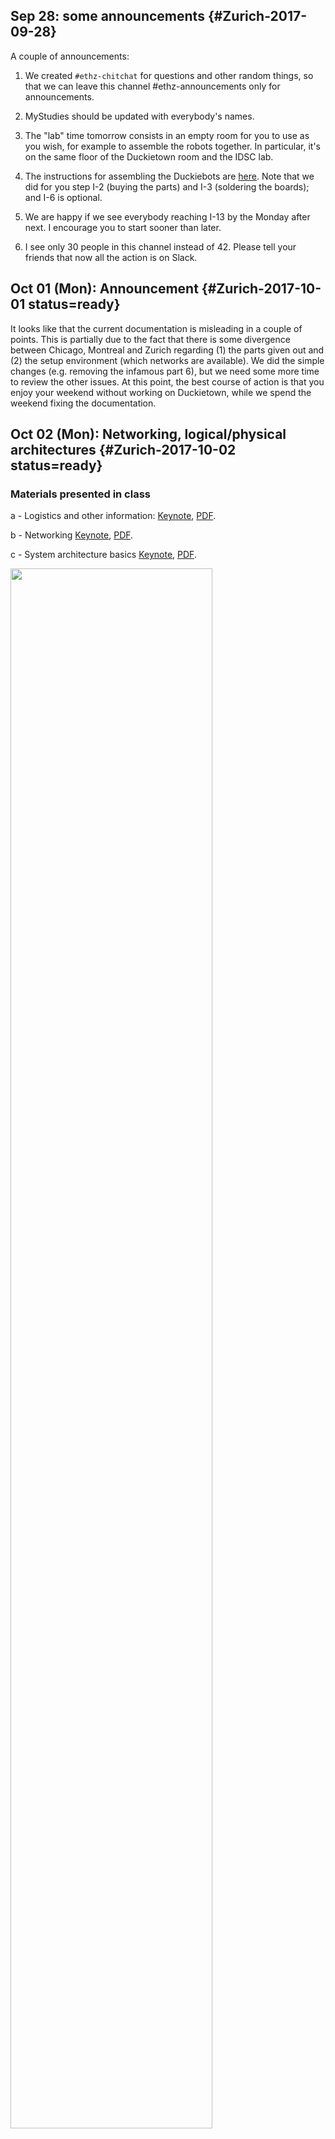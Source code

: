 
## Sep 28: some announcements {#Zurich-2017-09-28}

A couple of announcements:

1. We created `#ethz-chitchat` for questions and other random things, so that we can leave this channel #ethz-announcements only for announcements.

2. MyStudies should be updated with everybody's names.

3. The "lab" time tomorrow consists in an empty room for you to use as you wish, for example to assemble the robots together. In particular, it's on the same floor of the Duckietown room and the IDSC lab.

4. The instructions for assembling the Duckiebots are [here](#building-duckiebot-c0). Note that we did for you step I-2 (buying the parts) and I-3 (soldering the boards); and I-6 is optional.

5. We are happy if we see everybody reaching I-13 by the Monday after next. I encourage you to start sooner than later.

6. I see only 30 people in this channel instead of 42. Please tell your friends that now all the action is on Slack.


## Oct 01 (Mon): Announcement {#Zurich-2017-10-01 status=ready}

It looks like that the current documentation is misleading in a couple of points.  This is partially due to the fact that there is some divergence between Chicago, Montreal and Zurich regarding (1) the parts given out and (2) the setup environment (which networks are available). We did the simple changes (e.g. removing the infamous part 6), but we need some more time to review the other issues. At this point, the best course of action is that you enjoy your weekend without working on Duckietown, while we spend the weekend fixing the documentation.


## Oct 02 (Mon): Networking, logical/physical architectures {#Zurich-2017-10-02 status=ready}


### Materials presented in class

a - Logistics and other information:
<a href="https://github.com/duckietown/lectures/raw/master/2_given/2017-10-02-ETHZ-a-logistics.key">Keynote</a>,
<a href="https://github.com/duckietown/lectures/raw/master/2_given/2017-10-02-ETHZ-a-logistics.pdf">PDF</a>.


b - Networking
<a href="https://github.com/duckietown/lectures/raw/master/2_given/2017-10-02-ETHZ-b-networking.key">Keynote</a>,
<a href="https://github.com/duckietown/lectures/raw/master/2_given/2017-10-02-ETHZ-b-networking.pdf">PDF</a>.

c - System architecture basics
<a href="https://github.com/duckietown/lectures/raw/master/2_given/2017-10-02-ETHZ-c-system_architecture_basics.key">Keynote</a>,
<a href="https://github.com/duckietown/lectures/raw/master/2_given/2017-10-02-ETHZ-c-system_architecture_basics.pdf">PDF</a>.


<div figure-id="fig:duckietown-weekly-2017-10-02">
    <img src="duckietown-weekly-2017-10-02.jpg" style='width: 80%'/>
</div>


### Feedback form

Please help us making the experience better by [providing feedback (can be anonymous)](https://tinyurl.com/y77pbv7n)


## Oct 04 (Wed): Modeling {#Zurich-2017-10-04 status=ready}

### Materials presented in class

- Modeling of a differential drive vehicle:
<a href="https://github.com/duckietown/lectures/raw/master/2_given/2017-10-04-ETHZ-modeling.pptx">PowerPoint presentation</a>,
<a href="https://github.com/duckietown/lectures/raw/master/2_given/2017-10-04-ETHZ-modeling.pdf">PDF</a>.


### Feedback form

Please help us making the experience better by [providing feedback (can be anonymous)](https://tinyurl.com/y77pbv7n)


## Oct 09 (Mon): Autonomy architectures and version control {#Zurich-2017-10-09}

### Materials presented in class

a - Autonomy Architectures Basics:
<a href="https://github.com/duckietown/lectures/raw/master/2_given/2017-10-09-ETHZ-a-system_architectures.key">Keynote</a>,
<a href="https://github.com/duckietown/lectures/raw/master/2_given/2017-10-09-ETHZ-a-system_architectures.pdf">PDF</a>.


b - Version control with Git:
<a href="https://github.com/duckietown/lectures/raw/master/2_given/2017-10-09-ETHZ-b-version_control.key">Keynote</a>,
<a href="https://github.com/duckietown/lectures/raw/master/2_given/2017-10-09-ETHZ-b-version_control.pdf">PDF</a>.


## Oct 11 (Wed): Computer vision and odometry calibration {#Zurich-2017-10-11}

### Materials presented in class

a - Computer Vision basics:
<a href="https://github.com/duckietown/lectures/raw/master/2_given/2017-10-11-ETHZ-cv-basics.pptx">PowerPoint presentation</a>,
<a href="https://github.com/duckietown/lectures/raw/master/2_given/2017-10-11-ETHZ-cv-basics.pdf">PDF</a>.


b - Odometry calibration:
<a href="https://github.com/duckietown/lectures/raw/master/2_given/2017-10-11-ETHZ-odometry-calibration.pptx">PowerPoint presentation</a>,
<a href="https://github.com/duckietown/lectures/raw/master/2_given/2017-10-11-ETHZ-odometry-calibration.pdf">PDF</a>.


## Oct 13 (Fri): new series of tasks out {#Zurich-2017-10-13 status=ready}

### Taking a video of the joystick control {#Zurich-take-video}

Please take a video of the robot as it drives with joystick control, as described in
[](#upload-your-video) and upload it according to the instructions.

[Example of a great video, but with a nonconforming Duckiebot](https://www.dropbox.com/s/l7anrdkp7cgmqjb/Marcel%20Kaufmann%20-%20DuckietownEpisode0.mp4?dl=0).


### Camera calibration {#Zurich-camera-calibration}

[Go forth and calibrate the camera!](#camera-calib) And get help in `#help-camera-calib`.


### Wheel calibration {#Zurich-wheel-calibration status=draft}

This is not ready yet! will be ready in a day or so.

### Taking a log check off {#Zurich-take-a-log}

Follow [the instructions here](#checkoff_take_a_log) to learn how to take a log.


### Data processing exercises  {#Zurich-data-processing}

See [the list of exercises here](#zurich-data-processing-exercises).

Get help in `#ex-data-processing`.


<col2 figure-id="tab:deadlines" figure-caption="Current deadlines for Zurich">
    <s>Robot assembly</s>  <s><b>overdue</b></s>
    <s>Robot/laptop configuration</s> <s><b>overdue</b></s>
    <s><a href="#Zurich-take-video"></a></s> <s>Monday Oct 16</s>
    <s><a href="#Zurich-camera-calibration"></a></s> <s>Friday Oct 20</s>
    <s><a href="#Zurich-wheel-calibration"></a></s> <s>not ready yet</s>
    <s><a href="#Zurich-take-a-log"></a></s> <s>Wed Oct 18</s>
    <s><a href="#Zurich-data-processing"></a></s> <s>Monday Oct 23</s>
</col2>



## Oct 16 (Mon) {#Zurich-2017-10-16 status=draft}

Andrea: computer vision. ROS?

## Oct 18 (Wed) {#Zurich-2017-10-18 status=draft}

Assigned: XXX

## Oct 23 (Mon) Filtering I {#Zurich-2017-10-23}

### Materials presented in class

- Lectures on filtering (Filtering I):
<a href="https://github.com/duckietown/lectures/blob/master/2_given/2017-10-23-ETHZ-Filtering_I.pptx">PowerPoint presentation</a>,
<a href="https://github.com/duckietown/lectures/blob/master/2_given/2017-10-23-ETHZ-Filtering_I.pdf">PDF</a>.

## Oct 25 (Wed) Filtering II {#Zurich-2017-10-25}

a - Lectures (Particle Filter)
<a href="https://github.com/duckietown/lectures/blob/master/2_given/2017-10-25-ETHZ-filtering-IIa-ParticleFilter.pptx">PowerPoint presentation</a>,
<a href="https://github.com/duckietown/lectures/blob/master/2_given/2017-10-25-ETHZ-filtering-IIa-ParticleFilter.pdf">PDF</a>.


b - Lectures (Lane Filter)
<a href="https://github.com/duckietown/lectures/blob/master/2_given/2017-10-25-ETHZ-filtering-IIb-LaneFilter.pptx">PowerPoint presentation</a>,
<a href="https://github.com/duckietown/lectures/blob/master/2_given/2017-10-25-ETHZ-filtering-IIb-LaneFilter.pdf">PDF</a>.


## Nov 1 (Wed) Control Systems {#Zurich-2017-11-01}

a - Lectures (Control Systems Module I)
<a href="https://github.com/duckietown/lectures/blob/master/2_given/2017-11-01%20-%20ETHZ%20-%20Control%20Module%20I%20-%20Overview.pptx">PowerPoint presentation</a>,
<a href="https://github.com/duckietown/lectures/blob/master/2_given/2017-11-01%20-%20ETHZ%20-%20Control%20Module%20I%20-%20Overview.pdf">PDF</a>.


b - Lectures (Control Systems Module II)
<a href="https://github.com/duckietown/lectures/blob/master/2_given/2017-11-01%20-%20ETHZ%20-%20Control%20Module%20II%20-%20Self-driving%20cars%20control%20overview.pptx">PowerPoint presentation</a>,
<a href="https://github.com/duckietown/lectures/blob/master/2_given/2017-11-01%20-%20ETHZ%20-%20Control%20Module%20II%20-%20Self-driving%20cars%20control%20overview.pdf">PDF</a>.


Points to be noted
- Running what-the-duck on laptop and Duckiebot is mandatory. It helps save time in debugging errors and also is a standard way to ask for help from the staff. Keep repeating it periodically so as to keep the data up-to date
- For the people lacking calibrated wheels, this serves as a reminder to calibrate the wheels and keep their duckiebot up-to date
- It is advised to fill the lecture feedback form (<a href="https://docs.google.com/forms/d/1znGcLxlsWHD-Ba2c57U2ZDcfWFQXe27yHYjbSWZML38/viewform?edit_requested=true">Feedback form</a>), so as to increase the effectiveness of the lectures
- Always check the consistency of the camera calibration checkerboard before camera calibration (one has to check for the correct square size and correct distance between world and checkerboard reference)

